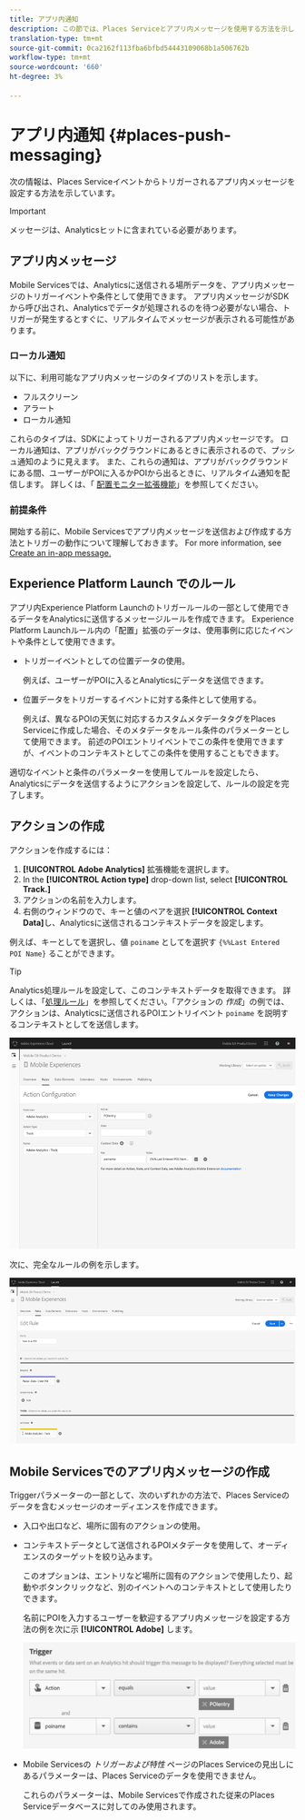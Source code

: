 ```yaml
---
title: アプリ内通知
description: この節では、Places Serviceとアプリ内メッセージを使用する方法を示します。
translation-type: tm+mt
source-git-commit: 0ca2162f113fba6bfbd54443109068b1a506762b
workflow-type: tm+mt
source-wordcount: '660'
ht-degree: 3%

---
```



# アプリ内通知 {#places-push-messaging}

次の情報は、Places Serviceイベントからトリガーされるアプリ内メッセージを設定する方法を示しています。

>[!IMPORTANT]
>
>メッセージは、Analyticsヒットに含まれている必要があります。

## アプリ内メッセージ

Mobile Servicesでは、Analyticsに送信される場所データを、アプリ内メッセージのトリガーイベントや条件として使用できます。 アプリ内メッセージがSDKから呼び出され、Analyticsでデータが処理されるのを待つ必要がない場合、トリガーが発生するとすぐに、リアルタイムでメッセージが表示される可能性があります。

### ローカル通知

以下に、利用可能なアプリ内メッセージのタイプのリストを示します。

* フルスクリーン
* アラート
* ローカル通知

これらのタイプは、SDKによってトリガーされるアプリ内メッセージです。 ローカル通知は、アプリがバックグラウンドにあるときに表示されるので、プッシュ通知のように見えます。 また、これらの通知は、アプリがバックグラウンドにある間、ユーザーがPOIに入るかPOIから出るときに、リアルタイム通知を配信します。 詳しくは、「 [配置モニター拡張機能](/help/places-ext-aep-sdks/places-monitor-extension/places-monitor-extension.md)」を参照してください。

### 前提条件

開始する前に、Mobile Servicesでアプリ内メッセージを送信および作成する方法とトリガーの動作について理解しておきます。 For more information, see [Create an in-app message.](https://docs.adobe.com/content/help/en/mobile-services/using/messaging-ug/inapp-messages/t-in-app-message.html)

##  Experience Platform Launch でのルール

アプリ内Experience Platform Launchのトリガールールの一部として使用できるデータをAnalyticsに送信するメッセージルールを作成できます。 Experience Platform Launchルール内の「配置」拡張のデータは、使用事例に応じたイベントや条件として使用できます。

* トリガーイベントとしての位置データの使用。

   例えば、ユーザーがPOIに入るとAnalyticsにデータを送信できます。

* 位置データをトリガーするイベントに対する条件として使用する。

   例えば、異なるPOIの天気に対応するカスタムメタデータタグをPlaces Serviceに作成した場合、そのメタデータをルール条件のパラメーターとして使用できます。 前述のPOIエントリイベントでこの条件を使用できますが、イベントのコンテキストとしてこの条件を使用することもできます。

適切なイベントと条件のパラメーターを使用してルールを設定したら、Analyticsにデータを送信するようにアクションを設定して、ルールの設定を完了します。

## アクションの作成

アクションを作成するには：

1. **[!UICONTROL Adobe Analytics]** 拡張機能を選択します。
1. In the **[!UICONTROL Action type]** drop-down list, select **[!UICONTROL Track.]**
1. アクションの名前を入力します。
1. 右側のウィンドウので、キーと値のペアを選択 **[!UICONTROL Context Data]**&#x200B;し、Analyticsに送信されるコンテキストデータを設定します。

例えば、キーとしてを選択し、値 `poiname` としてを選択す `{%%Last Entered POI Name}` ることができます。

>[!TIP]
>
>Analytics処理ルールを設定して、このコンテキストデータを取得できます。 詳しくは、「[処理ルール](https://docs.adobe.com/content/help/en/analytics/implementation/analytics-basics/ref-processing-rules.html)」を参照してください。「アクションの *作成*」の例では、アクションは、Analyticsに送信されるPOIエントリイベント `poiname` を説明するコンテキストとしてを送信します。

![アクションの作成](/help/assets/configure-action.png)

次に、完全なルールの例を示します。

![完了規則](/help/assets/create-a-rule.png)

## Mobile Servicesでのアプリ内メッセージの作成

Triggerパラメーターの一部として、次のいずれかの方法で、Places Serviceのデータを含むメッセージのオーディエンスを作成できます。

* 入口や出口など、場所に固有のアクションの使用。
* コンテキストデータとして送信されるPOIメタデータを使用して、オーディエンスのターゲットを絞り込みます。

   このオプションは、エントリなど場所に固有のアクションで使用したり、起動やボタンクリックなど、別のイベントへのコンテキストとして使用したりできます。

   名前にPOIを入力するユーザーを歓迎するアプリ内メッセージを設定する方法の例を次に示 **[!UICONTROL Adobe]** します。

   ![トリガパラメータ](/help/assets/trigger-parameters.png)

* Mobile Servicesの *トリガーおよび特性* ページのPlaces Serviceの見出しにあるパラメーターは、Places Serviceのデータを使用できません。

   これらのパラメーターは、Mobile Servicesで作成された従来のPlaces Serviceデータベースに対してのみ使用されます。